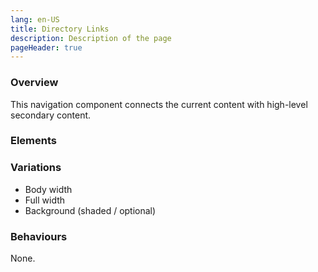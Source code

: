 ```yaml
---
lang: en-US
title: Directory Links
description: Description of the page
pageHeader: true
---
```


### Overview
This navigation component connects the current content with high-level secondary content.

### Elements 
<PreviewImage :image="$withBase('/images/directory-links.png')" :contents="[{ x: 19, y: 2.5, title: 'Colored background', text: 'Directory links colored background' }, { x: 19, y: 18, title: 'Title', text: 'Directory links title' }, { x: 19, y: 49, title: 'Link label', text: 'Directory links label' }, { x: 76, y: 20, title: 'Divider', text: 'Directory links divider' }]">
<template #code>
<CodeGroup>
  <CodeGroupItem title="HTML">

```html
 <div class="directory-links bg-light-teal">
    <div class="container-small">
        <div class="heading-medium">Directory Links</div>
        <div class="row">
            <div class="col-md-6">
                <ul>
                    <li><a href="#" class="link-icon link-secondary">Link<span v-html="linkArrowRight"></span></a></li>
                    <li><a href="#" class="link-icon link-secondary">Link<span v-html="linkArrowRight"></span></a></li>
                    <li><a href="#" class="link-icon link-secondary">Link<span v-html="linkArrowRight"></span></a></li>
                </ul>
            </div>
            <div class="col-md-6">
                <ul>
                    <li><a href="#" class="link-icon link-secondary">Link<span v-html="linkArrowRight"></span></a></li>
                    <li><a href="#" class="link-icon link-secondary">Link<span v-html="linkArrowRight"></span></a></li>
                    <li><a href="#" class="link-icon link-secondary">Link<span v-html="linkArrowRight"></span></a></li>
                </ul>
            </div>
        </div>
    </div>
</div>
```

  </CodeGroupItem>
</CodeGroup>
</template>
</PreviewImage>

### Variations

<div>
    <ul>
        <li>Body width</li>
        <li>Full width</li>
        <li>Background (shaded / optional)</li>
    </ul>
</div>

### Behaviours
None.

